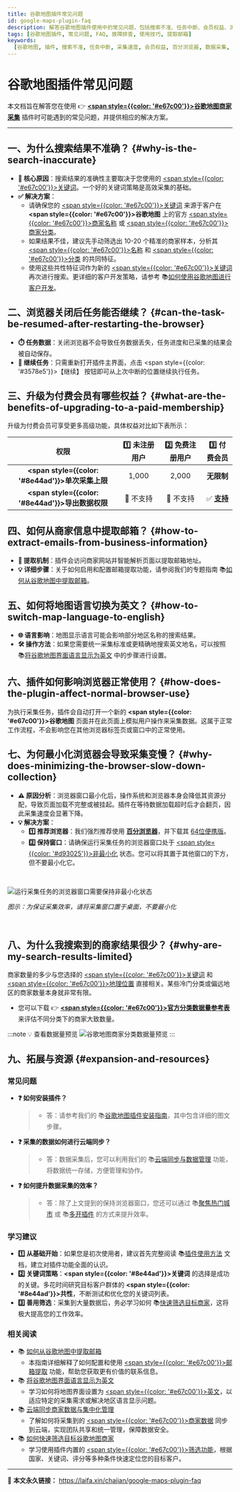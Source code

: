 ```yaml
---
title: 谷歌地图插件常见问题
id: google-maps-plugin-faq
description: 解答谷歌地图插件使用中的常见问题，包括搜索不准、任务中断、会员权益、浏览器兼容性、数据提取和采集速度慢等，并提供解决方案。
tags: [谷歌地图插件, 常见问题, FAQ, 故障排查, 使用技巧, 提取邮箱]
keywords:
  [谷歌地图, 插件, 搜索不准, 任务中断, 采集速度, 会员权益, 百分浏览器, 数据采集, 提取邮箱, 切换语言]
---
```


# 谷歌地图插件常见问题

本文档旨在解答您在使用 👉 [**<span style={{color: '#e67c00'}}>谷歌地图商家采集</span>**](./how-to-use-google-maps-plugin) 插件时可能遇到的常见问题，并提供相应的解决方案。

---

## 一、为什么搜索结果不准确？ {#why-is-the-search-inaccurate}

- **🎯 核心原因**：搜索结果的准确性主要取决于您使用的 <u><span style={{color: '#e67c00'}}>关键词</span></u>。一个好的关键词策略是高效采集的基础。
- **✅ 解决方案**：
  - 请确保您的 <u><span style={{color: '#e67c00'}}>关键词</span></u> 来源于客户在 **<span style={{color: '#e67c00'}}>谷歌地图</span>** 上的官方 <u><span style={{color: '#e67c00'}}>商家名称</span></u> 或 <u><span style={{color: '#e67c00'}}>商家分类</span></u>。
  - 如果结果不佳，建议先手动筛选出 10-20 个精准的商家样本，分析其 <u><span style={{color: '#e67c00'}}>名称</span></u> 和 <u><span style={{color: '#e67c00'}}>分类</span></u> 的共同特征。
  - 使用这些共性特征词作为新的 <u><span style={{color: '#e67c00'}}>关键词</span></u> 再次进行搜索。更详细的客户开发策略，请参考 📚[如何使用谷歌地图进行客户开发](./how-to-use-google-maps-for-customer-development)。

## 二、浏览器关闭后任务能否继续？ {#can-the-task-be-resumed-after-restarting-the-browser}

- **⏱️ 任务数据**：关闭浏览器不会导致任务数据丢失，任务进度和已采集的结果会被自动保存。
- **🚀 继续任务**：只需重新打开插件主界面，点击 <span style={{color: '#3578e5'}}>【继续】</span> 按钮即可从上次中断的位置继续执行任务。

## 三、升级为付费会员有哪些权益？ {#what-are-the-benefits-of-upgrading-to-a-paid-membership}

升级为付费会员可享受更多高级功能，具体权益对比如下表所示：

|                           权限                           | 1️⃣ 未注册用户 | 2️⃣ 免费注册用户 |                                     3️⃣ 付费会员                                     |
| :------------------------------------------------------: | :-----------: | :-------------: | :---------------------------------------------------------------------------------: |
| **<span style={{color: '#8e44ad'}}>单次采集上限</span>** |     1,000     |      2,000      |                                     **无限制**                                      |
| **<span style={{color: '#8e44ad'}}>导出数据权限</span>** |   🔲 不支持   |    🔲 不支持    | ✅ [**支持**](./how-to-use-google-maps-plugin#ke-xuan-dao-chu-zi-duan-de-shuo-ming) |

## 四、如何从商家信息中提取邮箱？ {#how-to-extract-emails-from-business-information}

- **📧 提取机制**：插件会访问商家网站并智能解析页面以提取邮箱地址。
- **💡 详细步骤**：关于如何启用和配置邮箱提取功能，请参阅我们的专题指南 📚[如何从谷歌地图中提取邮箱](./how-to-extract-email-from-google-maps)。

## 五、如何将地图语言切换为英文？ {#how-to-switch-map-language-to-english}

- **🌐 语言影响**：地图显示语言可能会影响部分地区名称的搜索结果。
- **🛠️ 操作方法**：如果您需要统一采集标准或更精确地搜索英文地名，可以按照 📚[将谷歌地图界面语言显示为英文](./how-to-display-google-maps-interface-language-as-english) 中的步骤进行设置。

## 六、插件如何影响浏览器正常使用？ {#how-does-the-plugin-affect-normal-browser-use}

为执行采集任务，插件会自动打开一个新的 **<span style={{color: '#e67c00'}}>谷歌地图</span>** 页面并在此页面上模拟用户操作来采集数据。这属于正常工作流程，不会影响您在其他浏览器标签页或窗口中的正常使用。

## 七、为何最小化浏览器会导致采集变慢？ {#why-does-minimizing-the-browser-slow-down-collection}

- **⚠️ 原因分析**：浏览器窗口最小化后，操作系统和浏览器本身会降低其资源分配，导致页面加载不完整或被挂起。插件在等待数据加载超时后才会翻页，因此采集速度会显著下降。
- **💡 解决方案**：
  - **1️⃣ 推荐浏览器**：我们强烈推荐使用 [**百分浏览器**](https://www.centbrowser.cn/)，并下载其 [64位便携版](https://static.centbrowser.cn/win_stable/5.1.1130.129/centbrowser_5.1.1130.129_x64_portable.exe)。
  - **2️⃣ 保持窗口**：请确保运行采集任务的浏览器窗口处于 <u><span style={{color: '#d93025'}}>非最小化</span></u> 状态。您可以将其置于其他窗口的下方，但不要最小化它。

<br/>

![运行采集任务的浏览器窗口需要保持非最小化状态](https://cos.files.maozhishi.com/data/web/web-files/img/20240902142146.png)

_图示：为保证采集效率，请将采集窗口置于桌面，不要最小化_

<br/>

## 八、为什么我搜索到的商家结果很少？ {#why-are-my-search-results-limited}

商家数量的多少与您选择的 <u><span style={{color: '#e67c00'}}>关键词</span></u> 和 <u><span style={{color: '#e67c00'}}>地理位置</span></u> 直接相关。某些冷门分类或偏远地区的商家数量本身就非常有限。

- 您可以下载 👉 [**<span style={{color: '#e67c00'}}>官方分类数据量参考表</span>**](https://web-files.laifa.xin/cj-google-maps/cj-google-maps-categories.xlsx) 来评估不同分类下的商家大致数量。

:::note 💡 查看数据量预览
![谷歌地图商家分类数据量预览](https://cos.files.maozhishi.com/data/web/web-files/img/20240902141707.png)
:::

## 九、拓展与资源 {#expansion-and-resources}

### 常见问题

- **❓ 如何安装插件？**

  > - 答：请参考我们的 📚[谷歌地图插件安装指南](./how-to-install-google-maps-plugin)，其中包含详细的图文步骤。

- **❓ 采集的数据如何进行云端同步？**

  > - 答：数据采集后，您可以利用我们的 📚[云端同步与数据管理](./cloud-synchronize-merchants-and-centralized-data-management) 功能，将数据统一存储，方便管理和协作。

- **❓ 如何提升数据采集的效率？**
  > - 答：除了上文提到的保持浏览器窗口，您还可以通过 📚[聚焦热门城市](./improve-google-maps-data-collection-efficiency-focus-on-popular-cities) 或 📚[多开插件](./how-to-multi-open-google-maps-plugin) 的方式来提升效率。

### 学习建议

- **1️⃣ 从基础开始**：如果您是初次使用者，建议首先完整阅读 📚[插件使用方法](./how-to-use-google-maps-plugin) 文档，建立对插件功能全面的认识。
- **2️⃣ 关键词策略**：**<span style={{color: '#8e44ad'}}>关键词</span>** 的选择是成功的关键。多花时间研究目标客户群体的 **<span style={{color: '#8e44ad'}}>共性</span>**，不断测试和优化您的关键词列表。
- **3️⃣ 善用筛选**：采集到大量数据后，务必学习如何 📚[快速筛选目标商家](./how-to-quickly-filter-target-google-maps-businesses)，这将极大提高您的工作效率。

### 相关阅读

- 📚 [如何从谷歌地图中提取邮箱](./how-to-extract-email-from-google-maps)
  - 本指南详细解释了如何配置和使用 <u><span style={{color: '#e67c00'}}>邮箱提取</span></u> 功能，帮助您获取更有价值的联系信息。
- 📚 [将谷歌地图界面语言显示为英文](./how-to-display-google-maps-interface-language-as-english)
  - 学习如何将地图界面设置为 <u><span style={{color: '#e67c00'}}>英文</span></u>，以适应特定的采集需求或解决地区语言显示问题。
- 📚 [云端同步商家数据与集中化管理](./cloud-synchronize-merchants-and-centralized-data-management)
  - 了解如何将采集到的 <u><span style={{color: '#e67c00'}}>商家数据</span></u> 同步到云端，实现团队共享和统一管理，保障数据安全。
- 📚 [如何快速筛选目标谷歌地图商家](./how-to-quickly-filter-target-google-maps-businesses)
  - 学习使用插件内置的 <u><span style={{color: '#e67c00'}}>筛选功能</span></u>，根据国家、关键词、评分等多种条件快速定位您的目标客户。

---

🔗 **本文永久链接：** https://laifa.xin/chajian/google-maps-plugin-faq
